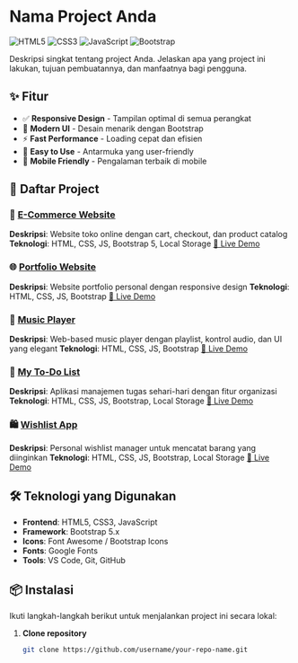 # Nama Project Anda

![HTML5](https://img.shields.io/badge/HTML5-E34F26?style=for-the-badge&logo=html5&logoColor=white)
![CSS3](https://img.shields.io/badge/CSS3-1572B6?style=for-the-badge&logo=css3&logoColor=white)
![JavaScript](https://img.shields.io/badge/JavaScript-F7DF1E?style=for-the-badge&logo=javascript&logoColor=black)
![Bootstrap](https://img.shields.io/badge/Bootstrap-563D7C?style=for-the-badge&logo=bootstrap&logoColor=white)

Deskripsi singkat tentang project Anda. Jelaskan apa yang project ini lakukan, tujuan pembuatannya, dan manfaatnya bagi pengguna.

## ✨ Fitur

- ✅ **Responsive Design** - Tampilan optimal di semua perangkat
- 🎨 **Modern UI** - Desain menarik dengan Bootstrap
- ⚡ **Fast Performance** - Loading cepat dan efisien
- 🔧 **Easy to Use** - Antarmuka yang user-friendly
- 📱 **Mobile Friendly** - Pengalaman terbaik di mobile

## 📂 Daftar Project
### 🛒 [E-Commerce Website](https://github.com/username/ecommerce-project)
**Deskripsi**: Website toko online dengan cart, checkout, dan product catalog
**Teknologi**: HTML, CSS, JS, Bootstrap 5, Local Storage
[🔗 Live Demo](https://ikyyart.github.io/PawonUti.github.io/)

### 🌐 [Portfolio Website](https://github.com/username/portfolio)
**Deskripsi**: Website portfolio personal dengan responsive design
**Teknologi**: HTML, CSS, JS, Bootstrap 
[🔗 Live Demo](https://ikyyart.github.io/IkkyWeb.Portofolio.github.io/)

### 🎵 [Music Player](https://github.com/username/music-player)
**Deskripsi**: Web-based music player dengan playlist, kontrol audio, dan UI yang elegant
**Teknologi**: HTML, CSS, JS, Bootstrap
[🔗 Live Demo](https://ikyyart.github.io/MyFavoriteMusic.github.io/) 

### 📝 [My To-Do List](https://github.com/username/my-todo-list)
**Deskripsi**: Aplikasi manajemen tugas sehari-hari dengan fitur organizasi
**Teknologi**: HTML, CSS, JS, Bootstrap, Local Storage
[🔗 Live Demo](https://ikyyart.github.io/Whislist.github.io/) 

### 🛍️ [Wishlist App](https://github.com/username/wishlist)
**Deskripsi**: Personal wishlist manager untuk mencatat barang yang diinginkan
**Teknologi**: HTML, CSS, JS, Bootstrap, Local Storage
[🔗 Live Demo](https://ikyyart.github.io/ListTugas.github.io) 

## 🛠️ Teknologi yang Digunakan
- **Frontend**: HTML5, CSS3, JavaScript
- **Framework**: Bootstrap 5.x
- **Icons**: Font Awesome / Bootstrap Icons
- **Fonts**: Google Fonts
- **Tools**: VS Code, Git, GitHub

## 📦 Instalasi

Ikuti langkah-langkah berikut untuk menjalankan project ini secara lokal:

1. **Clone repository**
   ```bash
   git clone https://github.com/username/your-repo-name.git
